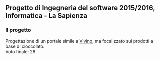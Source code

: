 ## Progetto di Ingegneria del software 2015/2016, Informatica - La Sapienza

### Il progetto
Progettazione di un portale simile a [Vivino](https://www.vivino.com/), ma focalizzato sui prodotti a base di cioccolato.  
Voto finale: 28  
